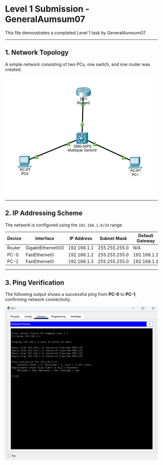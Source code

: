 # Level 1 Submission - GeneralAumsum07

This file demonstrates a completed Level 1 task by GeneralAumsum07.

---

## 1. Network Topology
A simple network consisting of two PCs, one switch, and one router was created.

![Network Topology](topology.png)

---

## 2. IP Addressing Scheme
The network is configured using the `192.168.1.0/24` range.

| Device | Interface           | IP Address     | Subnet Mask     | Default Gateway |
|--------|---------------------|----------------|-----------------|-----------------|
| Router | GigabitEthernet0/0  | 192.168.1.1    | 255.255.255.0   | N/A             |
| PC-0   | FastEthernet0       | 192.168.1.2   | 255.255.255.0   | 192.168.1.1     |
| PC-1   | FastEthernet0       | 192.168.1.3   | 255.255.255.0   | 192.168.1.1     |

---

## 3. Ping Verification
The following output shows a successful ping from **PC-0** to **PC-1**, confirming network connectivity.

![Ping](ping.png)
